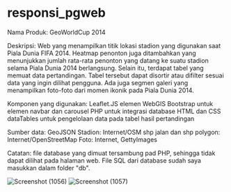 # responsi_pgweb

Nama Produk: GeoWorldCup 2014

Deskripsi: Web yang menampilkan titik lokasi stadion yang digunakan saat Piala Dunia FIFA 2014. Heatmap penonton juga ditambahkan yang menunjukkan jumlah rata-rata penonton yang datang ke suatu stadion selama Piala Dunia 2014 berlangsung. Selain itu, terdapat tabel yang memuat data pertandingan. Tabel tersebut dapat disortir atau difilter sesuai data yang ingin dilihat pengguna. Ada juga segmen galeri yang menampilkan foto-foto dari momen ikonik pada Piala Dunia 2014.

Komponen yang digunakan:
Leaflet.JS elemen WebGIS
Bootstrap untuk elemen navbar dan carousel
PHP untuk integrasi database
HTML dan CSS
dataTables untuk pengelolaan data pada tabel hasil pertandingan

Sumber data:
GeoJSON Stadion: Internet/OSM
shp jalan dan shp polygon: Internet/OpenStreetMap
Foto: Internet, GettyImages

Catatan: file database yang dimuat tersambung pad PHP, sehingga tidak dapat dilihat pada halaman web. File SQL dari database sudah saya masukkan dalam folder "db".

![Screenshot (1056)](https://github.com/user-attachments/assets/7ca4eed3-8cfa-46c4-b9f9-c53d01bd1cd1)
![Screenshot (1057)](https://github.com/user-attachments/assets/4a40acd2-f9b0-419c-a989-a8da972b01bb)
